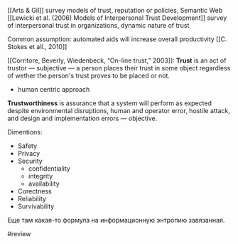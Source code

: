 [[Arts & Gil]] survey models of trust, reputation or policies, Semantic Web
[[Lewicki et al. (2006) Models of Interpersonal Trust Development]] survey of interpersonal trust in organizations, dynamic nature of trust

Common assumption: automated aids will increase overall productivity [[C. Stokes et all., 2010]]

[[Corritore, Beverly, Wiedenbeck, “On-line trust,” 2003]]: **Trust** is an act of trustor — subjective — a person places their trust in some object regardless of wether the person's trust proves to be placed or not.
- human centric approach

**Trustworthiness** is assurance that a system will perform as expected despite environmental disruptions, human and operator error, hostile attack, and design and implementation errors — objective.

Dimentions:
- Safety
- Privacy
- Security
	- confidentiality
	- integrity
	- availability
- Corectness
- Reliability
- Survivability

Еще там какая-то формула на информационную энтропию завязанная.

#review